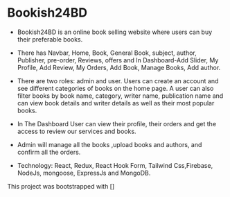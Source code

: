 # Bookish24BD

* Bookish24BD is an online book selling website where users can buy their preferable    books.
* There has Navbar, Home, Book, General Book, subject, author, Publisher, pre-order, Reviews, offers and In Dashboard-Add Slider, My Profile, Add Review, My Orders, Add Book, Manage Books, Add author.
* There are two roles: admin and user. Users can create an account and see different categories of books on the home page. A user can also filter books by book name, category, writer name, publication name and can view book details and writer details as well as their most popular books.
* In The Dashboard User can view their profile, their orders and get the access to review our services and books.
* Admin will manage all the books ,upload books and authors, and confirm all the orders.

* Technology: React, Redux, React Hook Form, Tailwind Css,Firebase, NodeJs, mongoose, ExpressJs and MongoDB.

This project was bootstrapped with []


